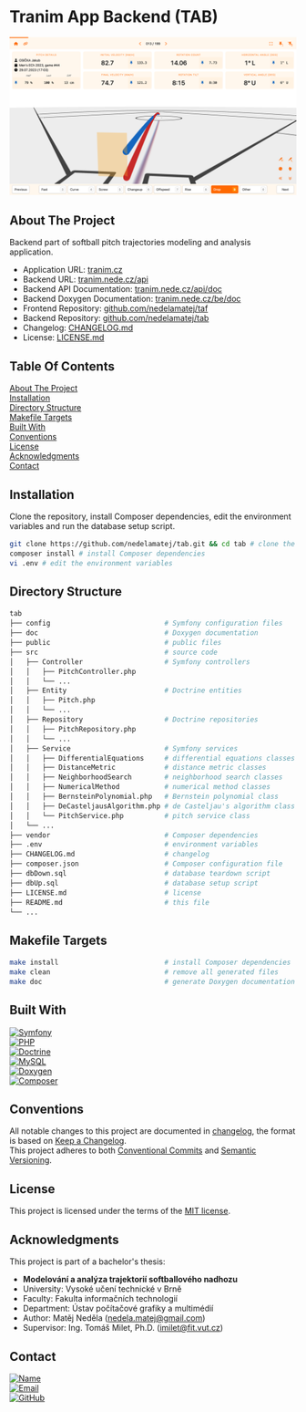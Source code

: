 # Tranim App Backend (TAB)

[![Screenshot][screenshot]](https://tranim.cz)

## About The Project

Backend part of softball pitch trajectories modeling and analysis application.

- Application URL: [tranim.cz](https://tranim.cz)
- Backend URL: [tranim.nede.cz/api](https://tranim.nede.cz/api)
- Backend API Documentation: [tranim.nede.cz/api/doc](https://tranim.nede.cz/api/doc)
- Backend Doxygen Documentation: [tranim.nede.cz/be/doc](https://tranim.nede.cz/be/doc)
- Frontend Repository: [github.com/nedelamatej/taf](https://github.com/nedelamatej/taf)
- Backend Repository: [github.com/nedelamatej/tab](https://github.com/nedelamatej/tab)
- Changelog: [CHANGELOG.md](./CHANGELOG.md)
- License: [LICENSE.md](./LICENSE.md)

## Table Of Contents
[About The Project](#about-the-project)\
[Installation](#installation)\
[Directory Structure](#directory-structure)\
[Makefile Targets](#makefile-targets)\
[Built With](#built-with)\
[Conventions](#conventions)\
[License](#license)\
[Acknowledgments](#acknowledgments)\
[Contact](#contact)

## Installation

Clone the repository, install Composer dependencies, edit the environment variables and run the database setup script.

```bash
git clone https://github.com/nedelamatej/tab.git && cd tab # clone the repository
composer install # install Composer dependencies
vi .env # edit the environment variables
```

## Directory Structure

```bash
tab
├── config                            # Symfony configuration files
├── doc                               # Doxygen documentation
├── public                            # public files
├── src                               # source code
│   ├── Controller                    # Symfony controllers
│   │   ├── PitchController.php
│   │   └── ...
│   ├── Entity                        # Doctrine entities
│   │   ├── Pitch.php
│   │   └── ...
│   ├── Repository                    # Doctrine repositories
│   │   ├── PitchRepository.php
│   │   └── ...
│   ├── Service                       # Symfony services
│   │   ├── DifferentialEquations     # differential equations classes
│   │   ├── DistanceMetric            # distance metric classes
│   │   ├── NeighborhoodSearch        # neighborhood search classes
│   │   ├── NumericalMethod           # numerical method classes
│   │   ├── BernsteinPolynomial.php   # Bernstein polynomial class
│   │   ├── DeCasteljausAlgorithm.php # de Casteljau's algorithm class
│   │   └── PitchService.php          # pitch service class
│   └── ...
├── vendor                            # Composer dependencies
├── .env                              # environment variables
├── CHANGELOG.md                      # changelog
├── composer.json                     # Composer configuration file
├── dbDown.sql                        # database teardown script
├── dbUp.sql                          # database setup script
├── LICENSE.md                        # license
├── README.md                         # this file
└── ...
```

## Makefile Targets

```bash
make install                          # install Composer dependencies
make clean                            # remove all generated files
make doc                              # generate Doxygen documentation
```

## Built With

[![Symfony][symfony]][symfony-url]\
[![PHP][php]][php-url]\
[![Doctrine][doctrine]][doctrine-url]\
[![MySQL][mysql]][mysql-url]\
[![Doxygen][doxygen]][doxygen-url]\
[![Composer][composer]][composer-url]

## Conventions

All notable changes to this project are documented in [changelog](./CHANGELOG.md), the format is based on [Keep a Changelog](https://keepachangelog.com/).\
This project adheres to both [Conventional Commits](https://www.conventionalcommits.org/) and [Semantic Versioning](https://semver.org/).

## License

This project is licensed under the terms of the [MIT license](./LICENSE.md).

## Acknowledgments

This project is part of a bachelor's thesis:

- **Modelování a analýza trajektorií softballového nadhozu**
- University: Vysoké učení technické v Brně
- Faculty: Fakulta informačních technologií
- Department: Ústav počítačové grafiky a multimédií
- Author: Matěj Neděla ([nedela.matej@gmail.com](mailto:nedela.matej@gmail.com))
- Supervisor: Ing. Tomáš Milet, Ph.D. ([imilet@fit.vut.cz](mailto:imilet@fit.vut.cz))

## Contact

[![Name][name]][name-url]\
[![Email][email]][email-url]\
[![GitHub][github]][github-url]

[screenshot]: screenshot.png
[symfony]: https://img.shields.io/badge/symfony-000000?style=for-the-badge&logo=symfony&logoColor=white
[symfony-url]: https://symfony.org/
[php]: https://img.shields.io/badge/php-777BB4?style=for-the-badge&logo=php&logoColor=white
[php-url]: https://php.net/
[doctrine]: https://img.shields.io/badge/doctrine-FC6A31?style=for-the-badge&logo=doctrine&logoColor=white
[doctrine-url]: https://www.doctrine-project.org/
[mysql]: https://img.shields.io/badge/mysql-4479A1?style=for-the-badge&logo=mysql&logoColor=white
[mysql-url]: https://mysql.com/
[doxygen]: https://img.shields.io/badge/doxygen-2C4AA8?style=for-the-badge&logo=doxygen&logoColor=white
[doxygen-url]: https://www.doxygen.nl/
[composer]: https://img.shields.io/badge/composer-885630?style=for-the-badge&logo=composer&logoColor=white
[composer-url]: https://getcomposer.org/
[name]: https://img.shields.io/badge/Matěj_Neděla-241F31?style=for-the-badge&logo=gnometerminal&logoColor=white
[name-url]: https://nede.cz/
[email]: https://img.shields.io/badge/nedela@nede.cz-EA4335?style=for-the-badge&logo=gmail&logoColor=white
[email-url]: mailto:nedela@nede.cz
[github]: https://img.shields.io/badge/github-181717?style=for-the-badge&logo=github&logoColor=white
[github-url]: https://github.com/nedelamatej/
